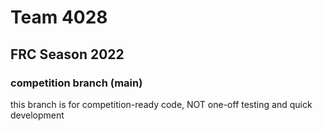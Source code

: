 # Team 4028
## FRC Season 2022

### competition branch (main)
this branch is for competition-ready code, NOT one-off testing and quick development
